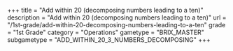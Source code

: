 +++
title = "Add within 20 (decomposing numbers leading to a ten)"
description = "Add within 20 (decomposing numbers leading to a ten)"
url = "/1st-grade/add-within-20-decomposing-numbers-leading-to-a-ten"
grade = "1st Grade"
category = "Operations"
gametype = "BRIX_MASTER"
subgametype = "ADD_WITHIN_20_3_NUMBERS_DECOMPOSING"
+++